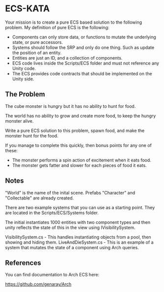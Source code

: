 # ECS-KATA

Your mission is to create a pure ECS based solution to the following problem. My definition of pure ECS is the following:

- Components can only store data, or functions to mutate the underlying state, or pure accessors.
- Systems should follow the SRP and only do one thing. Such as update the position of an entity.
- Entities are just an ID, and a collection of components.
- ECS code lives inside the Scripts/ECS folder and must not reference any Unity code.
- The ECS provides code contracts that should be implemented on the Unity side.

## The Problem

The cube monster is hungry but it has no ability to hunt for food.

The world has no ability to grow and create more food, to keep the hungry monster alive.

Write a pure ECS solution to this problem, spawn food, and make the monster hunt for the food.

If you manage to complete this quickly, then bonus points for any one of these: 
* The monster performs a spin action of excitement when it eats food.
* The monster gets fatter and slower for each pieces of food it eats.

## Notes

"World" is the name of the inital scene. Prefabs "Character" and "Collectable" are already created.

There are two example systems that you can use as a starting point. They are located in the Scripts/ECS/Systems folder.

The initial instantiates 1000 entities with two component types and then unity reflects the state of this in the view using IVisibilitySystem. 

VisibilitySystem.cs - This handles instantiating objects from a pool, then showing and hiding them.
LiveAndDieSystem.cs - This is an example of a system that mutates the state of a component using Arch queries.

## References

You can find documentation to Arch ECS here:

https://github.com/genaray/Arch

